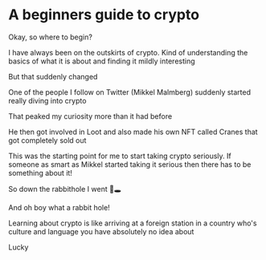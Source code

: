 # A beginners guide to crypto



Okay, so where to begin? 

I have always been on the outskirts of crypto. Kind of understanding the basics of what it is about and finding it mildly interesting

But that suddenly changed

One of the people I follow on Twitter (Mikkel Malmberg) suddenly started really diving into crypto

That peaked my curiosity more than it had before

He then got involved in Loot and also made his own NFT called Cranes that got completely sold out

This was the starting point for me to start taking crypto seriously. If someone as smart as Mikkel started taking it serious then there has to be something about it!

So down the rabbithole I went 🐇🕳

And oh boy what a rabbit hole!

Learning about crypto is like arriving at a foreign station in a country who's culture and language you have absolutely no idea about

Lucky 



